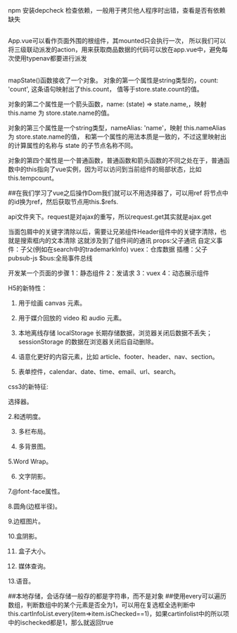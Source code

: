 npm 安装depcheck 检查依赖，一般用于拷贝他人程序时出错，查看是否有依赖缺失

##
App.vue可以看作页面外围的根组件，其mounted只会执行一次，
所以我们可以将三级联动派发的action，用来获取商品数据的代码可以放在app.vue中，避免每次使用typenav都要进行派发

##
mapState()函数接收了一个对象。
对象的第一个属性是string类型的，count: 'count', 这条语句映射出了this.count， 值等于store.state.count的值。

对象的第二个属性是一个箭头函数，name: (state) => state.name,，映射 this.name 为 store.state.name的值。

对象的第三个属性是一个string类型，nameAlias: 'name'，映射 this.nameAlias 为 store.state.name的值， 和第一个属性的用法本质是一致的，不过这里映射出的计算属性的名称与 state 的子节点名称不同。

对象的第四个属性是一个普通函数，普通函数和箭头函数的不同之处在于，普通函数中的this指向了vue实例，因为可以访问到当前组件的局部状态，比如this.tempcount。

##在我们学习了vue之后操作Dom我们就可以不用选择器了，可以用ref
将节点中的id换为ref，然后获取节点用this.$refs.

api文件夹下。request是对ajax的重写，所以request.get其实就是ajax.get

当面包屑中的关键字清除以后，需要让兄弟组件Header组件中的关键字清除，也就是搜索框内的文本清除
这就涉及到了组件间的通讯
props:父子通讯
自定义事件：子父(例如在search中的trademarkInfo)
vuex：仓库数据
插槽：父子
pubsub-js
$bus:全局事件总线

开发某一个页面的步骤
1：静态组件
2：发请求
3：vuex
4：动态展示组件


H5的新特性：

1. 用于绘画 canvas 元素。

2. 用于媒介回放的 video 和 audio 元素。

3. 本地离线存储 localStorage 长期存储数据，浏览器关闭后数据不丢失；sessionStorage 的数据在浏览器关闭后自动删除。

4. 语意化更好的内容元素，比如 article、footer、header、nav、section。

5. 表单控件，calendar、date、time、email、url、search。

css3的新特征:

选择器。

2.和透明度。

3. 多栏布局。

4. 多背景图。

5.Word Wrap。

6. 文字阴影。

7.@font-face属性。

8.圆角(边框半径)。

9.边框图片。

10.盒阴影。

11. 盒子大小。

12. 媒体查询。

13.语音。 

##本地存储，会话存储一般存的都是字符串，而不是对象
##使用every可以遍历数组，判断数组中的某个元素是否全为1，可以用在复选框全选判断中
this.cartInfoList.every(item=>item.isChecked==1)，如果cartinfolist中的所以项中的ischecked都是1，那么就返回true